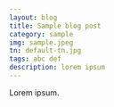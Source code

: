 ```yaml
---
layout: blog
title: Sample blog post
category: sample
img: sample.jpeg
tn: default-tn.jpg
tags: abc def
description: lorem ipsum
---
```

Lorem ipsum.